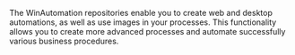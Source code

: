 The WinAutomation repositories enable you to create web and desktop automations, as well as use images in your processes. This functionality allows you to create more advanced processes and automate successfully various business procedures.
